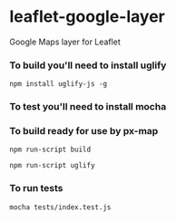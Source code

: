 # leaflet-google-layer
Google Maps layer for Leaflet

### To build you'll need to install uglify
```npm install uglify-js -g```

### To test you'll need to install mocha

### To build ready for use by px-map
```npm run-script build```

```npm run-script uglify```

### To run tests
```mocha tests/index.test.js```